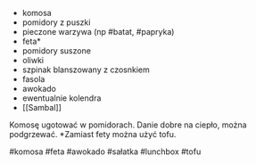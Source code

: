 - komosa
- pomidory z puszki
- pieczone warzywa (np #batat, #papryka)
- feta*
- pomidory suszone
- oliwki
- szpinak blanszowany z czosnkiem
- fasola
- awokado
- ewentualnie kolendra
- [[Sambal]]

Komosę ugotować w pomidorach. Danie dobre na ciepło, można podgrzewać.
*Zamiast fety można użyć tofu.

#komosa #feta #awokado #sałatka #lunchbox #tofu 
